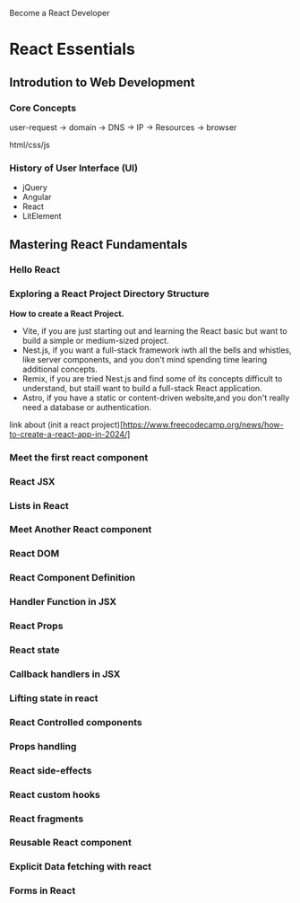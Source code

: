 Become a React Developer

# React Essentials

## Introdution to Web Development

### Core Concepts

user-request -> domain -> DNS -> IP -> Resources -> browser

html/css/js

### History of User Interface (UI)

- jQuery
- Angular
- React
- LitElement


## Mastering React Fundamentals

### Hello React

### Exploring a React Project Directory Structure

**How to create a React Project.**

- Vite, if you are just starting out and learning the React basic but want to build a simple or medium-sized project. 
- Nest.js, if you want a full-stack framework iwth all the bells and whistles, like server components, and you don't mind spending time learing additional concepts.
- Remix, if you are tried Nest.js and find some of its concepts difficult to understand, but staill want to build a full-stack React application.
- Astro, if you have a static or content-driven website,and you don't really need a database or authentication.


link about (init a react project)[https://www.freecodecamp.org/news/how-to-create-a-react-app-in-2024/]

### Meet the first react component

### React JSX

### Lists in React

### Meet Another React component

### React DOM

### React Component Definition

### Handler Function in JSX 

### React Props

### React state

### Callback handlers in JSX

### Lifting state in react

### React Controlled components

### Props handling

### React side-effects

### React custom hooks

### React fragments

### Reusable React component

### Explicit Data fetching with react

### Forms in React

